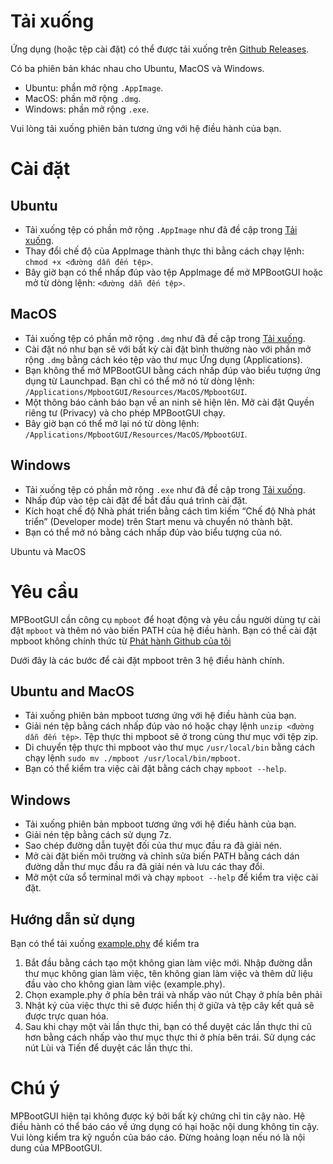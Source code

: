 # Tải xuống
Ứng dụng (hoặc tệp cài đặt) có thể được tải xuống trên [Github Releases](https://github.com/aqaurius6666/mpboot-gui/releases).

Có ba phiên bản khác nhau cho Ubuntu, MacOS và Windows.
* Ubuntu: phần mở rộng `.AppImage`.
* MacOS: phần mở rộng `.dmg`.
* Windows: phần mở rộng `.exe`.

Vui lòng tải xuống phiên bản tương ứng với hệ điều hành của bạn.

# Cài đặt
## Ubuntu
* Tải xuống tệp có phần mở rộng `.AppImage` như đã đề cập trong [Tải xuống](#tải-xuống).
* Thay đổi chế độ của AppImage thành thực thi bằng cách chạy lệnh: ```chmod +x <đường dẫn đến tệp>```.
* Bây giờ bạn có thể nhấp đúp vào tệp AppImage để mở MPBootGUI hoặc mở từ dòng lệnh: ```<đường dẫn đến tệp>```.

## MacOS
* Tải xuống tệp có phần mở rộng `.dmg` như đã đề cập trong [Tải xuống](#tải-xuống).
* Cài đặt nó như bạn sẽ với bất kỳ cài đặt bình thường nào với phần mở rộng `.dmg` bằng cách kéo tệp vào thư mục Ứng dụng (Applications).
* Bạn không thể mở MPBootGUI bằng cách nhấp đúp vào biểu tượng ứng dụng từ Launchpad. Bạn chỉ có thể mở nó từ dòng lệnh: ```/Applications/MpbootGUI/Resources/MacOS/MpbootGUI```.
* Một thông báo cảnh báo bạn về an ninh sẽ hiện lên. Mở cài đặt Quyền riêng tư (Privacy) và cho phép MPBootGUI chạy.
* Bây giờ bạn có thể mở lại nó từ dòng lệnh: ```/Applications/MpbootGUI/Resources/MacOS/MpbootGUI```. 

## Windows
* Tải xuống tệp có phần mở rộng `.exe` như đã đề cập trong [Tải xuống](#tải-xuống).
* Nhấp đúp vào tệp cài đặt để bắt đầu quá trình cài đặt.
* Kích hoạt chế độ Nhà phát triển bằng cách tìm kiếm “Chế độ Nhà phát triển” (Developer mode) trên Start menu và chuyển nó thành bật.
* Bạn có thể mở nó bằng cách nhấp đúp vào biểu tượng của nó.

Ubuntu và MacOS    

# Yêu cầu
MPBootGUI cần công cụ `mpboot` để hoạt động và yêu cầu người dùng tự cài đặt `mpboot` và thêm nó vào biến PATH của hệ điều hành.
Bạn có thể cài đặt mpboot không chính thức từ [Phát hành Github của tôi](https://github.com/aqaurius6666/mpboot/releases)

Dưới đây là các bước để cài đặt mpboot trên 3 hệ điều hành chính.
## Ubuntu and MacOS
* Tải xuống phiên bản mpboot tương ứng với hệ điều hành của bạn.
* Giải nén tệp bằng cách nhấp đúp vào nó hoặc chạy lệnh ```unzip <đường dẫn đến tệp>```. Tệp thực thi mpboot sẽ ở trong cùng thư mục với tệp zip.
* Di chuyển tệp thực thi mpboot vào thư mục `/usr/local/bin` bằng cách chạy lệnh ```sudo mv ./mpboot /usr/local/bin/mpboot```.
* Bạn có thể kiểm tra việc cài đặt bằng cách chạy ```mpboot --help```.

     

 
## Windows
* Tải xuống phiên bản mpboot tương ứng với hệ điều hành của bạn.
* Giải nén tệp bằng cách sử dụng 7z.
* Sao chép đường dẫn tuyệt đối của thư mục đầu ra đã giải nén.
* Mở cài đặt biến môi trường và chỉnh sửa biến PATH bằng cách dán đường dẫn thư mục đầu ra đã giải nén và lưu các thay đổi.
* Mở một cửa sổ terminal mới và chạy ```mpboot --help``` để kiểm tra việc cài đặt.


## Hướng dẫn sử dụng 
Bạn có thể tải xuống [example.phy](./example.phy) để kiểm tra

1. Bắt đầu bằng cách tạo một không gian làm việc mới. Nhập đường dẫn thư mục không gian làm việc, tên không gian làm việc và thêm dữ liệu đầu vào cho không gian làm việc (example.phy). 
2. Chọn example.phy ở phía bên trái và nhấp vào nút Chạy ở phía bên phải 
3. Nhật ký của việc thực thi sẽ được hiển thị ở giữa và tệp cây kết quả sẽ được trực quan hóa. 
4. Sau khi chạy một vài lần thực thi, bạn có thể duyệt các lần thực thi cũ hơn bằng cách nhấp vào thư mục thực thi ở phía bên trái. Sử dụng các nút Lùi và Tiến để duyệt các lần thực thi.

# Chú ý
MPBootGUI hiện tại không được ký bởi bất kỳ chứng chỉ tin cậy nào. Hệ điều hành có thể báo cáo về ứng dụng có hại hoặc nội dung không tin cậy. Vui lòng kiểm tra kỹ nguồn của báo cáo. Đừng hoảng loạn nếu nó là nội dung của MPBootGUI.

